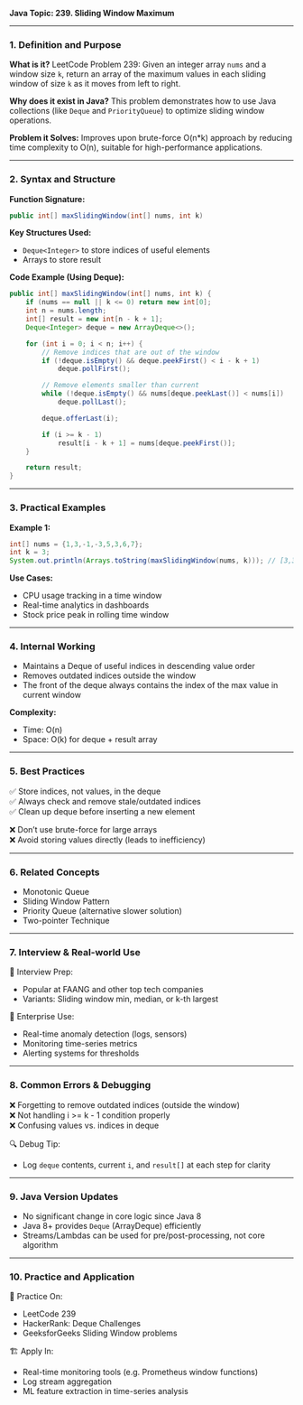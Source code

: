 **Java Topic: 239. Sliding Window Maximum**

---

### 1. Definition and Purpose

**What is it?** LeetCode Problem 239: Given an integer array `nums` and a window size `k`, return an array of the maximum values in each sliding window of size `k` as it moves from left to right.

**Why does it exist in Java?** This problem demonstrates how to use Java collections (like `Deque` and `PriorityQueue`) to optimize sliding window operations.

**Problem it Solves:** Improves upon brute-force O(n\*k) approach by reducing time complexity to O(n), suitable for high-performance applications.

---

### 2. Syntax and Structure

**Function Signature:**

```java
public int[] maxSlidingWindow(int[] nums, int k)
```

**Key Structures Used:**

- `Deque<Integer>` to store indices of useful elements
- Arrays to store result

**Code Example (Using Deque):**

```java
public int[] maxSlidingWindow(int[] nums, int k) {
    if (nums == null || k <= 0) return new int[0];
    int n = nums.length;
    int[] result = new int[n - k + 1];
    Deque<Integer> deque = new ArrayDeque<>();

    for (int i = 0; i < n; i++) {
        // Remove indices that are out of the window
        if (!deque.isEmpty() && deque.peekFirst() < i - k + 1)
            deque.pollFirst();

        // Remove elements smaller than current
        while (!deque.isEmpty() && nums[deque.peekLast()] < nums[i])
            deque.pollLast();

        deque.offerLast(i);

        if (i >= k - 1)
            result[i - k + 1] = nums[deque.peekFirst()];
    }

    return result;
}
```

---

### 3. Practical Examples

**Example 1:**

```java
int[] nums = {1,3,-1,-3,5,3,6,7};
int k = 3;
System.out.println(Arrays.toString(maxSlidingWindow(nums, k))); // [3,3,5,5,6,7]
```

**Use Cases:**

- CPU usage tracking in a time window
- Real-time analytics in dashboards
- Stock price peak in rolling time window

---

### 4. Internal Working

- Maintains a Deque of useful indices in descending value order
- Removes outdated indices outside the window
- The front of the deque always contains the index of the max value in current window

**Complexity:**

- Time: O(n)
- Space: O(k) for deque + result array

---

### 5. Best Practices

✅ Store indices, not values, in the deque\
✅ Always check and remove stale/outdated indices\
✅ Clean up deque before inserting a new element

❌ Don’t use brute-force for large arrays\
❌ Avoid storing values directly (leads to inefficiency)

---

### 6. Related Concepts

- Monotonic Queue
- Sliding Window Pattern
- Priority Queue (alternative slower solution)
- Two-pointer Technique

---

### 7. Interview & Real-world Use

🧠 Interview Prep:

- Popular at FAANG and other top tech companies
- Variants: Sliding window min, median, or k-th largest

🏢 Enterprise Use:

- Real-time anomaly detection (logs, sensors)
- Monitoring time-series metrics
- Alerting systems for thresholds

---

### 8. Common Errors & Debugging

❌ Forgetting to remove outdated indices (outside the window)\
❌ Not handling i >= k - 1 condition properly\
❌ Confusing values vs. indices in deque

🔍 Debug Tip:

- Log `deque` contents, current `i`, and `result[]` at each step for clarity

---

### 9. Java Version Updates

- No significant change in core logic since Java 8
- Java 8+ provides `Deque` (ArrayDeque) efficiently
- Streams/Lambdas can be used for pre/post-processing, not core algorithm

---

### 10. Practice and Application

📝 Practice On:

- LeetCode 239
- HackerRank: Deque Challenges
- GeeksforGeeks Sliding Window problems

🏗 Apply In:

- Real-time monitoring tools (e.g. Prometheus window functions)
- Log stream aggregation
- ML feature extraction in time-series analysis

